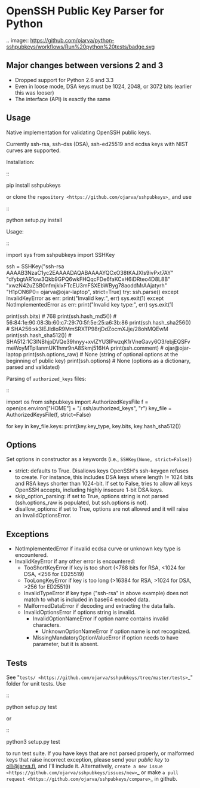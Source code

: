 OpenSSH Public Key Parser for Python
====================================

.. image:: https://github.com/ojarva/python-sshpubkeys/workflows/Run%20python%20tests/badge.svg

Major changes between versions 2 and 3
--------------------------------------

- Dropped support for Python 2.6 and 3.3
- Even in loose mode, DSA keys must be 1024, 2048, or 3072 bits (earlier this was looser)
- The interface (API) is exactly the same


Usage
-----

Native implementation for validating OpenSSH public keys.

Currently ssh-rsa, ssh-dss (DSA), ssh-ed25519 and ecdsa keys with NIST curves are supported.

Installation:

::

  pip install sshpubkeys

or clone the `repository <https://github.com/ojarva/sshpubkeys>`_ and use

::

  python setup.py install

Usage:

::

  import sys
  from sshpubkeys import SSHKey

  ssh = SSHKey("ssh-rsa AAAAB3NzaC1yc2EAAAADAQABAAAAYQCxO38tKAJXIs9ivPxt7AY"
        "dfybgtAR1ow3Qkb9GPQ6wkFHQqcFDe6faKCxH6iDRteo4D8L8B"
        "xwzN42uZSB0nfmjkIxFTcEU3mFSXEbWByg78aoddMrAAjatyrh"
        "H1pON6P0= ojarva@ojar-laptop", strict=True)
  try:
      ssh.parse()
  except InvalidKeyError as err:
      print("Invalid key:", err)
      sys.exit(1)
  except NotImplementedError as err:
      print("Invalid key type:", err)
      sys.exit(1)

  print(ssh.bits)  # 768
  print(ssh.hash_md5())  # 56:84:1e:90:08:3b:60:c7:29:70:5f:5e:25:a6:3b:86
  print(ssh.hash_sha256())  # SHA256:xk3IEJIdIoR9MmSRXTP98rjDdZocmXJje/28ohMQEwM
  print(ssh.hash_sha512())  # SHA512:1C3lNBhjpDVQe39hnyy+xvlZYU3IPwzqK1rVneGavy6O3/ebjEQSFvmeWoyMTplIanmUK1hmr9nA8Skmj516HA
  print(ssh.comment)  # ojar@ojar-laptop
  print(ssh.options_raw)  # None (string of optional options at the beginning of public key)
  print(ssh.options)  # None (options as a dictionary, parsed and validated)


Parsing of `authorized_keys` files:

::

  import os
  from sshpubkeys import AuthorizedKeysFile
  f = open(os.environ["HOME"] + "/.ssh/authorized_keys", "r")
  key_file = AuthorizedKeysFile(f, strict=False)

  for key in key_file.keys:
      print(key.key_type, key.bits, key.hash_sha512())


Options
-------

Set options in constructor as a keywords (i.e., `SSHKey(None, strict=False)`)

- strict: defaults to True. Disallows keys OpenSSH's ssh-keygen refuses to create. For instance, this includes DSA keys where length != 1024 bits and RSA keys shorter than 1024-bit. If set to False, tries to allow all keys OpenSSH accepts, including highly insecure 1-bit DSA keys.
- skip_option_parsing: if set to True, options string is not parsed (ssh.options_raw is populated, but ssh.options is not).
- disallow_options: if set to True, options are not allowed and it will raise an
  InvalidOptionsError.

Exceptions
----------

- NotImplementedError if invalid ecdsa curve or unknown key type is encountered.
- InvalidKeyError if any other error is encountered:
    - TooShortKeyError if key is too short (<768 bits for RSA, <1024 for DSA, <256 for ED25519)
    - TooLongKeyError if key is too long (>16384 for RSA, >1024 for DSA, >256 for ED25519)
    - InvalidTypeError if key type ("ssh-rsa" in above example) does not match to what is included in base64 encoded data.
    - MalformedDataError if decoding and extracting the data fails.
    - InvalidOptionsError if options string is invalid.
        - InvalidOptionNameError if option name contains invalid characters.
            - UnknownOptionNameError if option name is not recognized.
        - MissingMandatoryOptionValueError if option needs to have parameter, but it is absent.

Tests
-----

See "`tests/ <https://github.com/ojarva/sshpubkeys/tree/master/tests>`_" folder for unit tests. Use

::

  python setup.py test

or

::

  python3 setup.py test

to run test suite. If you have keys that are not parsed properly, or malformed keys that raise incorrect exception, please send your *public key* to olli@jarva.fi, and I'll include it. Alternatively, `create a new issue <https://github.com/ojarva/sshpubkeys/issues/new>`_ or make `a pull request <https://github.com/ojarva/sshpubkeys/compare>`_ in github.
